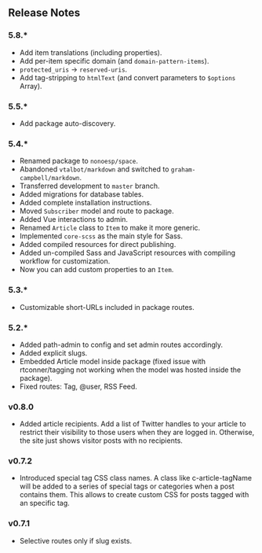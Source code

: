 
## Release Notes

### 5.8.*

- Add item translations (including properties).
- Add per-item specific domain (and `domain-pattern-items`).
- `protected_uris` → `reserved-uris`.
- Add tag-stripping to `htmlText` (and convert parameters to `$options` Array).

### 5.5.*

- Add package auto-discovery.

### 5.4.*

* Renamed package to `nonoesp/space`.
* Abandoned `vtalbot/markdown` and switched to `graham-campbell/markdown`.
* Transferred development to `master` branch.
* Added migrations for database tables.
* Added complete installation instructions.
* Moved `Subscriber` model and route to package.
* Added Vue interactions to admin.
* Renamed `Article` class to `Item` to make it more generic.
* Implemented `core-scss` as the main style for Sass.
* Added compiled resources for direct publishing.
* Added un-compiled Sass and JavaScript resources with compiling workflow for customization.
* Now you can add custom properties to an `Item`.

### 5.3.*

* Customizable short-URLs included in package routes.

### 5.2.*

* Added path-admin to config and set admin routes accordingly.
* Added explicit slugs.
* Embedded Article model inside package (fixed issue with rtconner/tagging not working when the model was hosted inside the package).
* Fixed routes: Tag, @user, RSS Feed.


### v0.8.0

* Added article recipients. Add a list of Twitter handles to your article to restrict their visibility to those users when they are logged in. Otherwise, the site just shows visitor posts with no recipients.

### v0.7.2

* Introduced special tag CSS class names. A class like c-article-tagName will be added to a series of special tags or categories when a post contains them. This allows to create custom CSS for posts tagged with an specific tag.

### v0.7.1

* Selective routes only if slug exists.
